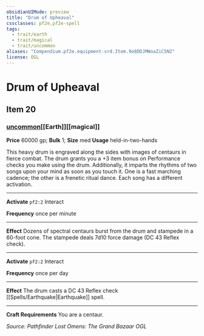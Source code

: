 ```yaml
---
obsidianUIMode: preview
title: "Drum of Upheaval"
cssclasses: pf2e,pf2e-spell
tags:
  - trait/earth
  - trait/magical
  - trait/uncommon
aliases: "Compendium.pf2e.equipment-srd.Item.9o8DDJMWoaZiC5N2"
license: OGL
---
```

# Drum of Upheaval
## Item 20
### [uncommon](uncommon "Uncommon Rarity Trait")[[Earth]][[magical]]


**Price** 60000 gp; 
**Bulk** 1; **Size** med
**Usage** held-in-two-hands

This heavy drum is engraved along the sides with images of centaurs in fierce combat. The drum grants you a +3 item bonus on Performance checks you make using the drum. Additionally, it imparts the rhythms of two songs upon your mind as soon as you touch it. One is a fast marching cadence; the other is a frenetic ritual dance. Each song has a different activation.

* * *

**Activate** `pf2:2` Interact

**Frequency** once per minute

* * *

**Effect** Dozens of spectral centaurs burst from the drum and stampede in a 60-foot cone. The stampede deals 7d10 force damage (DC 43 Reflex check).

* * *

**Activate** `pf2:2` Interact

**Frequency** once per day

* * *

**Effect** The drum casts a DC 43 Reflex check [[Spells/Earthquake|Earthquake]] spell.

* * *

**Craft Requirements** You are a centaur.

*Source: Pathfinder Lost Omens: The Grand Bazaar*
*OGL*